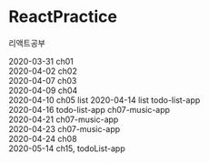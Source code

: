 # ReactPractice
리액트공부

2020-03-31 ch01  
2020-04-02 ch02  
2020-04-07 ch03  
2020-04-09 ch04  
2020-04-10 ch05 list
2020-04-14 list todo-list-app  
2020-04-16 todo-list-app ch07-music-app  
2020-04-21 ch07-music-app  
2020-04-23 ch07-music-app  
2020-04-24 ch08    
2020-05-14 ch15, todoList-app
